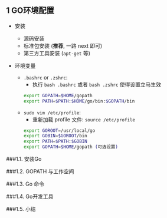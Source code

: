 ## 1 GO环境配置
* 安装
    * 源码安装
    * 标准包安装 (**推荐**, 一路 next 即可)
    * 第三方工具安装 (`apt-get` 等)

* 环境变量
    * `.bashrc` or `.zshrc`: 
        * 执行 `bash .bashrc` 或者 `bash .zshrc` 使得设置立马生效
        ```sh
        export GOPATH=$HOME/gopath
        export PATH=$PATH:$HOME/go/bin:$GOPATH/bin
        ```
    * `sudo vim /etc/profile`:
        * 重新加载 profile 文件: `source /etc/profile`
        ```sh
        export GOROOT=/usr/local/go
        export GOBIN=$GOROOT/bin
        export PATH=$PATH:$GOBIN
        export GOPATH=$HOME/gopath (可选设置)
        ```


###1.1. 安装Go


###1.2. GOPATH 与工作空间


###1.3. Go 命令


###1.4. Go开发工具


###1.5. 小结

